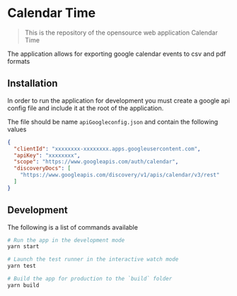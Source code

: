 # Calendar Time
> This is the repository of the opensource web application Calendar Time

The application allows for exporting google calendar events to csv and pdf formats 

## Installation

In order to run the application for development you must create a google api config file and include it at the root of the application.

The file should be name `apiGoogleconfig.json` and contain the following values
```json
{
  "clientId": "xxxxxxxx-xxxxxxxx.apps.googleusercontent.com",
  "apiKey": "xxxxxxxx",
  "scope": "https://www.googleapis.com/auth/calendar",
  "discoveryDocs": [
    "https://www.googleapis.com/discovery/v1/apis/calendar/v3/rest"
  ]
}
```

## Development

The following is a list of commands available

```bash
# Run the app in the development mode
yarn start

# Launch the test runner in the interactive watch mode
yarn test

# Build the app for production to the `build` folder
yarn build
```
